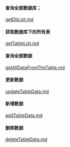 #### 查询全部数据库；
[getDbList.md](/api/getDbList.md)
#### 获取数据库下的所有表
[getTableList.md]()
#### 查询全部数据
[getAllDataFromTheTable.md]()	
#### 更新数据
 [updateTableData.md]()
 
#### 新增数据
 [addTableData.md]()
#### 删除数据
 [deleteTableData.md]()

